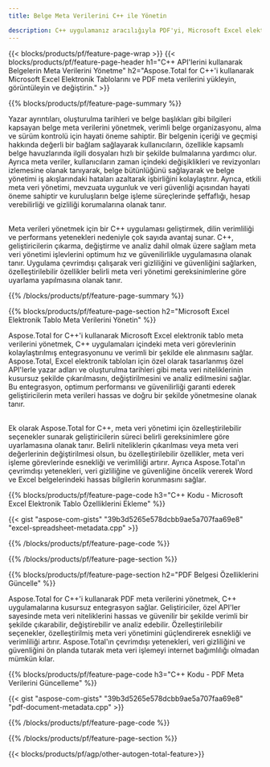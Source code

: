```yaml
---
title: Belge Meta Verilerini C++ ile Yönetin 

description: C++ uygulamanız aracılığıyla PDF'yi, Microsoft Excel elektronik tablolarını, PowerPoint Sunumlarını ve Word belgelerinin meta verilerini görüntüleyin ve güncelleyin.
---
```


{{< blocks/products/pf/feature-page-wrap >}}
{{< blocks/products/pf/feature-page-header h1="C++ API'lerini kullanarak Belgelerin Meta Verilerini Yönetme" h2="Aspose.Total for C++'i kullanarak Microsoft Excel Elektronik Tablolarını ve PDF meta verilerini yükleyin, görüntüleyin ve değiştirin." >}}

{{% blocks/products/pf/feature-page-summary %}}

Yazar ayrıntıları, oluşturulma tarihleri ve belge başlıkları gibi bilgileri kapsayan belge meta verilerini yönetmek, verimli belge organizasyonu, alma ve sürüm kontrolü için hayati öneme sahiptir. Bir belgenin içeriği ve geçmişi hakkında değerli bir bağlam sağlayarak kullanıcıların, özellikle kapsamlı belge havuzlarında ilgili dosyaları hızlı bir şekilde bulmalarına yardımcı olur. Ayrıca meta veriler, kullanıcıların zaman içindeki değişiklikleri ve revizyonları izlemesine olanak tanıyarak, belge bütünlüğünü sağlayarak ve belge yönetimi iş akışlarındaki hataları azaltarak işbirliğini kolaylaştırır. Ayrıca, etkili meta veri yönetimi, mevzuata uygunluk ve veri güvenliği açısından hayati öneme sahiptir ve kuruluşların belge işleme süreçlerinde şeffaflığı, hesap verebilirliği ve gizliliği korumalarına olanak tanır.<br /><br />

Meta verileri yönetmek için bir C++ uygulaması geliştirmek, dilin verimliliği ve performans yetenekleri nedeniyle çok sayıda avantaj sunar. C++, geliştiricilerin çıkarma, değiştirme ve analiz dahil olmak üzere sağlam meta veri yönetimi işlevlerini optimum hız ve güvenilirlikle uygulamasına olanak tanır. Uygulama çevrimdışı çalışarak veri gizliliğini ve güvenliğini sağlarken, özelleştirilebilir özellikler belirli meta veri yönetimi gereksinimlerine göre uyarlama yapılmasına olanak tanır.

{{% /blocks/products/pf/feature-page-summary  %}}


{{% blocks/products/pf/feature-page-section  h2="Microsoft Excel Elektronik Tablo Meta Verilerini Yönetin" %}}

Aspose.Total for C++'i kullanarak Microsoft Excel elektronik tablo meta verilerini yönetmek, C++ uygulamaları içindeki meta veri görevlerinin kolaylaştırılmış entegrasyonunu ve verimli bir şekilde ele alınmasını sağlar. Aspose.Total, Excel elektronik tabloları için özel olarak tasarlanmış özel API'lerle yazar adları ve oluşturulma tarihleri gibi meta veri niteliklerinin kusursuz şekilde çıkarılmasını, değiştirilmesini ve analiz edilmesini sağlar. Bu entegrasyon, optimum performansı ve güvenilirliği garanti ederek geliştiricilerin meta verileri hassas ve doğru bir şekilde yönetmesine olanak tanır. <br /><br />

Ek olarak Aspose.Total for C++, meta veri yönetimi için özelleştirilebilir seçenekler sunarak geliştiricilerin süreci belirli gereksinimlere göre uyarlamasına olanak tanır. Belirli niteliklerin çıkarılması veya meta veri değerlerinin değiştirilmesi olsun, bu özelleştirilebilir özellikler, meta veri işleme görevlerinde esnekliği ve verimliliği artırır. Ayrıca Aspose.Total'ın çevrimdışı yetenekleri, veri gizliliğine ve güvenliğine öncelik vererek Word ve Excel belgelerindeki hassas bilgilerin korunmasını sağlar.

{{% blocks/products/pf/feature-page-code h3="C++ Kodu - Microsoft Excel Elektronik Tablo Özelliklerini Ekleme" %}}

{{< gist "aspose-com-gists" "39b3d5265e578dcbb9ae5a707faa69e8" "excel-spreadsheet-metadata.cpp" >}}

{{% /blocks/products/pf/feature-page-code  %}}

{{% /blocks/products/pf/feature-page-section %}}


{{% blocks/products/pf/feature-page-section  h2="PDF Belgesi Özelliklerini Güncelle" %}}

Aspose.Total for C++'i kullanarak PDF meta verilerini yönetmek, C++ uygulamalarına kusursuz entegrasyon sağlar. Geliştiriciler, özel API'ler sayesinde meta veri niteliklerini hassas ve güvenilir bir şekilde verimli bir şekilde çıkarabilir, değiştirebilir ve analiz edebilir. Özelleştirilebilir seçenekler, özelleştirilmiş meta veri yönetimini güçlendirerek esnekliği ve verimliliği artırır. Aspose.Total'ın çevrimdışı yetenekleri, veri gizliliğini ve güvenliğini ön planda tutarak meta veri işlemeyi internet bağımlılığı olmadan mümkün kılar.

{{% blocks/products/pf/feature-page-code h3="C++ Kodu - PDF Meta Verilerini Güncelleme" %}}

{{< gist "aspose-com-gists" "39b3d5265e578dcbb9ae5a707faa69e8" "pdf-document-metadata.cpp" >}}

{{% /blocks/products/pf/feature-page-code  %}}

{{% /blocks/products/pf/feature-page-section %}}

{{< blocks/products/pf/agp/other-autogen-total-feature>}}
